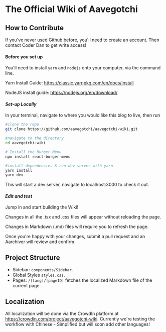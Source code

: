# The Official Wiki of Aavegotchi

##  How to Contribute

If you've never used Github before, you'll need to create an account. Then contact Coder Dan to get write access! 

#### Before you set up

You'll need to install `yarn` and `nodejs` onto your computer, via the command line. 

Yarn Install Guide: https://classic.yarnpkg.com/en/docs/install

NodeJS install guide: https://nodejs.org/en/download/

#### *Set-up Locally*
In your terminal, navigate to where you would like this blog to live, then run 
```bash
#clone the repo
git clone https://github.com/aavegotchi/aavegotchi-wiki.git

#navigate to the directory
cd aavegotchi-wiki

# Install the Burger Menu
npm install react-burger-menu

#install dependencies & run dev server with yarn 
yarn install
yarn dev

```

This will start a dev server, navigate to localhost:3000 to check it out.

#### *Edit and test*

Jump in and start building the Wiki! 

Changes in all the .tsx and .css files will appear without reloading the page.

Changes in Markdown (.md) files will require you to refresh the page. 

Once you're happy with your changes, submit a pull request and an Aarchiver will review and confirm. 

## Project Structure 

- Sidebar: `components/Sidebar`. 
- Global Styles `styles.css`. 
- Pages: `/[lang]/[pageID]` fetches the localized Markdown file of the current page. 

## Localization

All localization will be done via the CrowdIn platform at https://crowdin.com/project/aavegotchi-wiki. 
Currently we're testing the workflow with Chinese - Simplified but will soon add other languages!
